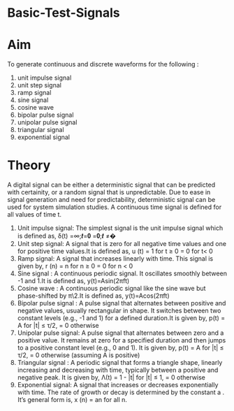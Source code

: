 # Basic-Test-Signals 
# Aim
To generate continuous and discrete waveforms for the following :
1. unit impulse signal
2. unit step signal
3. ramp signal
4. sine signal
5. cosine wave
6. bipolar pulse signal
7. unipolar pulse signal
8. triangular signal
9. exponential signal
# Theory
A digital signal can be either a deterministic signal that can be predicted with certainity, or a
random signal that is unpredictable. Due to ease in signal generation and need for predictability,
deterministic signal can be used for system simulation studies. A continuous time signal is
defined for all values of time t.
1. Unit impulse signal:
The simplest signal is the unit impulse signal which is defined as,
δ(t) =∞;𝒕=𝟎
 =𝟎;𝒕 ≠�
2. Unit step signal:
A signal that is zero for all negative time values and one for positive time values.It is
defined as,
u (t) = 1 for t ≥ 0
 = 0 for t< 0
3. Ramp signal:
A signal that increases linearly with time. This signal is given by,
r (n) = n for n ≥ 0
 = 0 for n < 0
4. Sine signal :
A continuous periodic signal. It oscillates smoothly between -1 and 1.It is defined as,
y(t)=Asin(2πft)
5. Cosine wave :
A continuous periodic signal like the sine wave but phase-shifted by π\2.It is defined
as,
y(t)=Acos(2πft)
6. Bipolar pulse signal :
A pulse signal that alternates between positive and negative values, usually rectangular
in shape. It switches between two constant levels (e.g., -1 and 1) for a defined duration.It
is given by,
 p(t) = A for |t| ≤ τ/2,
 = 0 otherwise
7. Unipolar pulse signal:
A pulse signal that alternates between zero and a positive value. It remains at zero for
a specified duration and then jumps to a positive constant level (e.g., 0 and 1). It is given
by,
p(t) = A for |t| ≤ τ/2,
 = 0 otherwise (assuming A is positive)
8. Triangular signal :
A periodic signal that forms a triangle shape, linearly increasing and decreasing with
time, typically between a positive and negative peak. It is given by,
Λ(t) = 1 - |t| for |t| ≤ 1,
 = 0 otherwise
9. Exponential signal:
A signal that increases or decreases exponentially with time. The rate of growth or
decay is determined by the constant a . It’s general form is,
x (n) = an
for all n.
